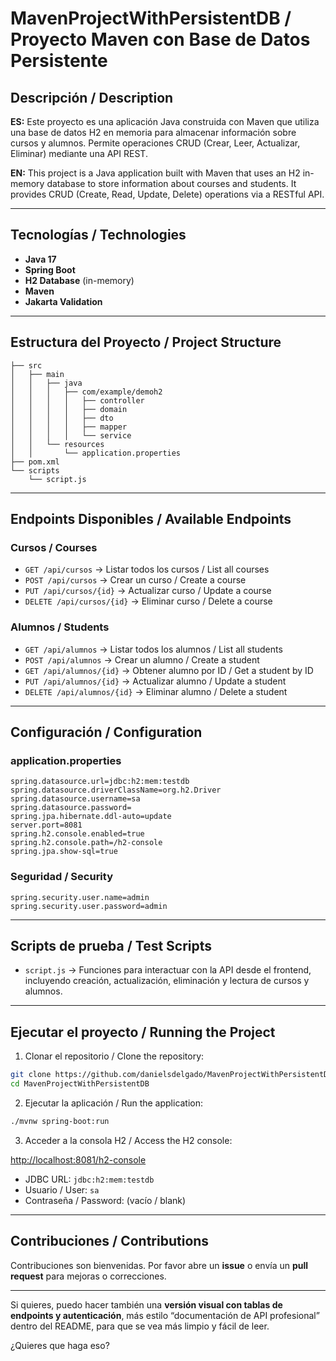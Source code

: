 # MavenProjectWithPersistentDB / Proyecto Maven con Base de Datos Persistente

## Descripción / Description

**ES:**
Este proyecto es una aplicación Java construida con Maven que utiliza una base de datos H2 en memoria para almacenar información sobre cursos y alumnos. Permite operaciones CRUD (Crear, Leer, Actualizar, Eliminar) mediante una API REST.

**EN:**
This project is a Java application built with Maven that uses an H2 in-memory database to store information about courses and students. It provides CRUD (Create, Read, Update, Delete) operations via a RESTful API.

---

## Tecnologías / Technologies

* **Java 17**
* **Spring Boot**
* **H2 Database** (in-memory)
* **Maven**
* **Jakarta Validation**

---

## Estructura del Proyecto / Project Structure

```plaintext
├── src
│   ├── main
│   │   ├── java
│   │   │   ├── com/example/demoh2
│   │   │   │   ├── controller
│   │   │   │   ├── domain
│   │   │   │   ├── dto
│   │   │   │   ├── mapper
│   │   │   │   └── service
│   │   └── resources
│   │       └── application.properties
├── pom.xml
└── scripts
    └── script.js
```

---

## Endpoints Disponibles / Available Endpoints

### Cursos / Courses

* `GET /api/cursos` → Listar todos los cursos / List all courses
* `POST /api/cursos` → Crear un curso / Create a course
* `PUT /api/cursos/{id}` → Actualizar curso / Update a course
* `DELETE /api/cursos/{id}` → Eliminar curso / Delete a course

### Alumnos / Students

* `GET /api/alumnos` → Listar todos los alumnos / List all students
* `POST /api/alumnos` → Crear un alumno / Create a student
* `GET /api/alumnos/{id}` → Obtener alumno por ID / Get a student by ID
* `PUT /api/alumnos/{id}` → Actualizar alumno / Update a student
* `DELETE /api/alumnos/{id}` → Eliminar alumno / Delete a student

---

## Configuración / Configuration

### application.properties

```properties
spring.datasource.url=jdbc:h2:mem:testdb
spring.datasource.driverClassName=org.h2.Driver
spring.datasource.username=sa
spring.datasource.password=
spring.jpa.hibernate.ddl-auto=update
server.port=8081
spring.h2.console.enabled=true
spring.h2.console.path=/h2-console
spring.jpa.show-sql=true
```

### Seguridad / Security

```properties
spring.security.user.name=admin
spring.security.user.password=admin
```

---

## Scripts de prueba / Test Scripts

* `script.js` → Funciones para interactuar con la API desde el frontend, incluyendo creación, actualización, eliminación y lectura de cursos y alumnos.

---

## Ejecutar el proyecto / Running the Project

1. Clonar el repositorio / Clone the repository:

```bash
git clone https://github.com/danielsdelgado/MavenProjectWithPersistentDB.git
cd MavenProjectWithPersistentDB
```

2. Ejecutar la aplicación / Run the application:

```bash
./mvnw spring-boot:run
```

3. Acceder a la consola H2 / Access the H2 console:

[http://localhost:8081/h2-console](http://localhost:8081/h2-console)

* JDBC URL: `jdbc:h2:mem:testdb`
* Usuario / User: `sa`
* Contraseña / Password: (vacío / blank)

---

## Contribuciones / Contributions

Contribuciones son bienvenidas. Por favor abre un **issue** o envía un **pull request** para mejoras o correcciones.

---

Si quieres, puedo hacer también una **versión visual con tablas de endpoints y autenticación**, más estilo “documentación de API profesional” dentro del README, para que se vea más limpio y fácil de leer.

¿Quieres que haga eso?
